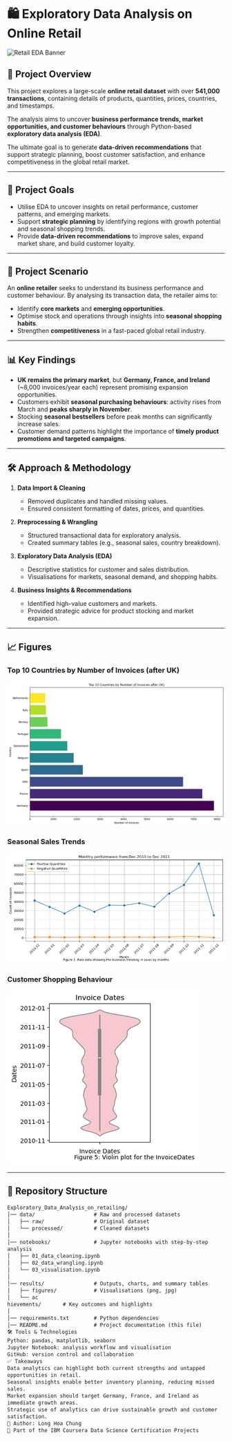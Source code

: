 # 🛍️ Exploratory Data Analysis on Online Retail  

![Retail EDA Banner](results/figures/banner/banner_1.png)  

## 📖 Project Overview  
This project explores a large-scale **online retail dataset** with over **541,000 transactions**, containing details of products, quantities, prices, countries, and timestamps.  

The analysis aims to uncover **business performance trends, market opportunities, and customer behaviours** through Python-based **exploratory data analysis (EDA)**.  

The ultimate goal is to generate **data-driven recommendations** that support strategic planning, boost customer satisfaction, and enhance competitiveness in the global retail market.  

---

## 🎯 Project Goals  
- Utilise EDA to uncover insights on retail performance, customer patterns, and emerging markets.  
- Support **strategic planning** by identifying regions with growth potential and seasonal shopping trends.  
- Provide **data-driven recommendations** to improve sales, expand market share, and build customer loyalty.  

---

## 🔎 Project Scenario  
An **online retailer** seeks to understand its business performance and customer behaviour. By analysing its transaction data, the retailer aims to:  
- Identify **core markets** and **emerging opportunities**.  
- Optimise stock and operations through insights into **seasonal shopping habits**.  
- Strengthen **competitiveness** in a fast-paced global retail industry.  

---

## 📊 Key Findings  
- **UK remains the primary market**, but **Germany, France, and Ireland** (~8,000 invoices/year each) represent promising expansion opportunities.  
- Customers exhibit **seasonal purchasing behaviours**: activity rises from March and **peaks sharply in November**.  
- Stocking **seasonal bestsellers** before peak months can significantly increase sales.  
- Customer demand patterns highlight the importance of **timely product promotions and targeted campaigns**.  

---

## 🛠️ Approach & Methodology  
1. **Data Import & Cleaning**  
   - Removed duplicates and handled missing values.  
   - Ensured consistent formatting of dates, prices, and quantities.  

2. **Preprocessing & Wrangling**  
   - Structured transactional data for exploratory analysis.  
   - Created summary tables (e.g., seasonal sales, country breakdown).  

3. **Exploratory Data Analysis (EDA)**  
   - Descriptive statistics for customer and sales distribution.  
   - Visualisations for markets, seasonal demand, and shopping habits.  

4. **Business Insights & Recommendations**  
   - Identified high-value customers and markets.  
   - Provided strategic advice for product stocking and market expansion.  

---

## 📈 Figures  

### Top 10 Countries by Number of Invoices (after UK)  
![Top 10 Countries](results/figures/charts/bar_chart_markets.png)  

### Seasonal Sales Trends  
![Sales Trends](results/figures/charts/line_chart.png)  

### Customer Shopping Behaviour  
![Customer Behaviour](results/figures/charts/violin_plot.png)  

---

## 📂 Repository Structure  
```plaintext
Exploratory_Data_Analysis_on_retailing/
│── data/                   # Raw and processed datasets  
│   ├── raw/                # Original dataset  
│   └── processed/          # Cleaned datasets  
│
│── notebooks/              # Jupyter notebooks with step-by-step analysis  
│   ├── 01_data_cleaning.ipynb  
│   ├── 02_data_wrangling.ipynb  
│   └── 03_visualisation.ipynb  
│
│── results/                # Outputs, charts, and summary tables  
│   ├── figures/            # Visualisations (png, jpg)  
│   └── ac
hievements/       # Key outcomes and highlights  
│
│── requirements.txt        # Python dependencies  
│── README.md               # Project documentation (this file)  
🛠️ Tools & Technologies
Python: pandas, matplotlib, seaborn
Jupyter Notebook: analysis workflow and visualisation
GitHub: version control and collaboration
✅ Takeaways
Data analytics can highlight both current strengths and untapped opportunities in retail.
Seasonal insights enable better inventory planning, reducing missed sales.
Market expansion should target Germany, France, and Ireland as immediate growth areas.
Strategic use of analytics can drive sustainable growth and customer satisfaction.
👤 Author: Long Hoa Chung
📜 Part of the IBM Coursera Data Science Certification Projects

